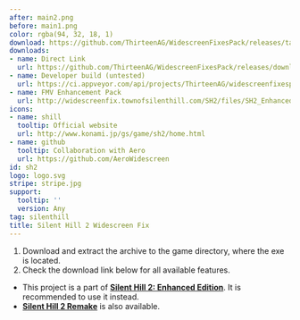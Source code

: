```yaml
---
after: main2.png
before: main1.png
color: rgba(94, 32, 18, 1)
download: https://github.com/ThirteenAG/WidescreenFixesPack/releases/tag/sh2
downloads:
- name: Direct Link
  url: https://github.com/ThirteenAG/WidescreenFixesPack/releases/download/sh2/SilentHill2.WidescreenFix.zip
- name: Developer build (untested)
  url: https://ci.appveyor.com/api/projects/ThirteenAG/widescreenfixespack/artifacts/SilentHill2.WidescreenFix.zip?branch=master
- name: FMV Enhancement Pack
  url: http://widescreenfix.townofsilenthill.com/SH2/files/SH2_Enhanced_FMV_Pack_16-10_Aspect_Ratio.rar
icons:
- name: shill
  tooltip: Official website
  url: http://www.konami.jp/gs/game/sh2/home.html
- name: github
  tooltip: Collaboration with Aero
  url: https://github.com/AeroWidescreen
id: sh2
logo: logo.svg
stripe: stripe.jpg
support:
  tooltip: ''
  version: Any
tag: silenthill
title: Silent Hill 2 Widescreen Fix
---
```


1. Download and extract the archive to the game directory, where the exe is located.
2. Check the download link below for all available features.

* This project is a part of  [**Silent Hill 2: Enhanced Edition**](https://enhanced.townofsilenthill.com/SH2/). It is recommended to use it instead.
* [**Silent Hill 2 Remake**](https://store.steampowered.com/app/2124490) is also available.
